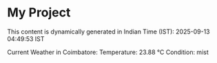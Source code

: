 # My Project

This content is dynamically generated in Indian Time (IST): 2025-09-13 04:49:53 IST


Current Weather in Coimbatore:
Temperature: 23.88 °C
Condition: mist
